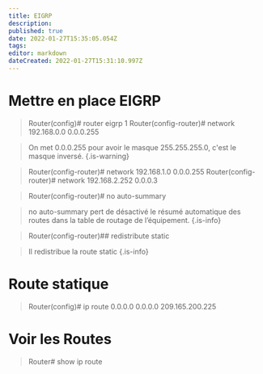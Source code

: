 ```yaml
---
title: EIGRP
description: 
published: true
date: 2022-01-27T15:35:05.054Z
tags: 
editor: markdown
dateCreated: 2022-01-27T15:31:10.997Z
---
```


# Mettre en place EIGRP
> Router(config)# router eigrp 1
> Router(config-router)# network 192.168.0.0 0.0.0.255

> On met 0.0.0.255 pour avoir le masque 255.255.255.0, c'est le masque inversé.
{.is-warning}

> Router(config-router)# network 192.168.1.0 0.0.0.255
> Router(config-router)# network 192.168.2.252 0.0.0.3

> Router(config-router)# no auto-summary

> no auto-summary pert de désactivé le résumé automatique des routes dans la table de routage de l’équipement.
{.is-info}

> Router(config-router)## redistribute static

> Il redistribue la route static
{.is-info}

# Route statique
> Router(config)# ip route 0.0.0.0 0.0.0.0 209.165.200.225

# Voir les Routes
> Router# show ip route
